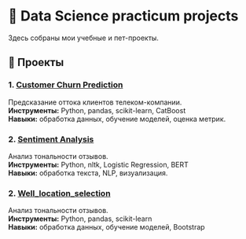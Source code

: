 # 🎯 Data Science practicum projects
 
Здесь собраны мои учебные и пет-проекты.

## 🧠 Проекты

### 1. [Customer Churn Prediction](Telecom_customer_churn.ipynb)
Предсказание оттока клиентов телеком-компании.  
**Инструменты:** Python, pandas, scikit-learn, CatBoost  
**Навыки:** обработка данных, обучение моделей, оценка метрик.

### 2. [Sentiment Analysis](sentiment-analysis)
Анализ тональности отзывов.  
**Инструменты:** Python, nltk, Logistic Regression, BERT  
**Навыки:** обработка текста, NLP, визуализация.

### 2. [Well_location_selection](sentiment-analysis)
Анализ тональности отзывов.  
**Инструменты:** Python, pandas, scikit-learn  
**Навыки:** обработка данных, обучение моделей, Bootstrap

